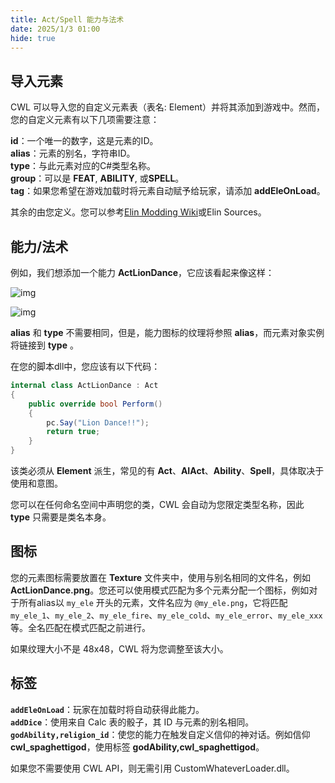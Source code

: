 ```yaml
---
title: Act/Spell 能力与法术
date: 2025/1/3 01:00
hide: true
---
```


## 导入元素

CWL 可以导入您的自定义元素表（表名: Element）并将其添加到游戏中。然而，您的自定义元素有以下几项需要注意：

**id**：一个唯一的数字，这是元素的ID。  
**alias**：元素的别名，字符串ID。  
**type**：与此元素对应的C#类型名称。  
**group**：可以是 **FEAT**, **ABILITY**, 或**SPELL**。  
**tag**：如果您希望在游戏加载时将元素自动赋予给玩家，请添加 **addEleOnLoad**。  

其余的由您定义。您可以参考[Elin Modding Wiki](https://elin-modding-resources.github.io/Elin.Docs/)或Elin Sources。

## 能力/法术

例如，我们想添加一个能力 **ActLionDance**，它应该看起来像这样：

![img](https://i.postimg.cc/90PTN1r1/doc-custom-ele.png)

![img](https://i.postimg.cc/XY6Nv31Z/image.png)

**alias** 和 **type** 不需要相同，但是，能力图标的纹理将参照 **alias**，而元素对象实例将链接到 **type** 。

在您的脚本dll中，您应该有以下代码：
```cs
internal class ActLionDance : Act
{
    public override bool Perform()
    {
        pc.Say("Lion Dance!!");
        return true;
    }
}
```

该类必须从 **Element** 派生，常见的有 **Act**、**AIAct**、**Ability**、**Spell**，具体取决于使用和意图。

您可以在任何命名空间中声明您的类，CWL 会自动为您限定类型名称，因此 **type** 只需要是类名本身。

## 图标

您的元素图标需要放置在 **Texture** 文件夹中，使用与别名相同的文件名，例如 **ActLionDance.png**。您还可以使用模式匹配为多个元素分配一个图标，例如对于所有alias以 `my_ele` 开头的元素，文件名应为 `@my_ele.png`，它将匹配 `my_ele_1`、`my_ele_2`、`my_ele_fire`、`my_ele_cold`、`my_ele_error`、`my_ele_xxx` 等。全名匹配在模式匹配之前进行。

如果纹理大小不是 48x48，CWL 将为您调整至该大小。

## 标签
**`addEleOnLoad`**：玩家在加载时将自动获得此能力。  
**`addDice`**：使用来自 Calc 表的骰子，其 ID 与元素的别名相同。  
**`godAbility,religion_id`**：使您的能力在触发自定义信仰的神对话。例如信仰 **cwl_spaghettigod**，使用标签 **godAbility,cwl_spaghettigod**。  

如果您不需要使用 CWL API，则无需引用 CustomWhateverLoader.dll。